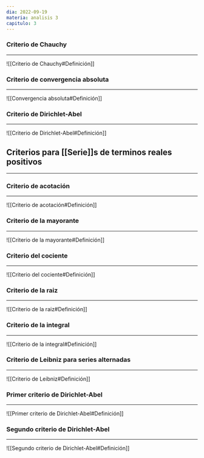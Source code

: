 ```yaml
---
dia: 2022-09-19
materia: analisis 3
capitulo: 3
---
```

### Criterio de Chauchy
---
![[Criterio de Chauchy#Definición]]


### Criterio de convergencia absoluta
---
![[Convergencia absoluta#Definición]]


### Criterio de Dirichlet-Abel
---
![[Criterio de Dirichlet-Abel#Definición]]


## Criterios para [[Serie]]s de terminos reales positivos
---

### Criterio de acotación
---
![[Criterio de acotación#Definición]]


### Criterio de la mayorante
---
![[Criterio de la mayorante#Definición]]


### Criterio del cociente
---
![[Criterio del cociente#Definición]]


### Criterio de la raiz
---
![[Criterio de la raiz#Definición]]


### Criterio de la integral
---
![[Criterio de la integral#Definición]]


### Criterio de Leibniz para series alternadas
---
![[Criterio de Leibniz#Definición]]


### Primer criterio de Dirichlet-Abel
---
![[Primer criterio de Dirichlet-Abel#Definición]]


### Segundo criterio de Dirichlet-Abel
---
![[Segundo criterio de Dirichlet-Abel#Definición]]